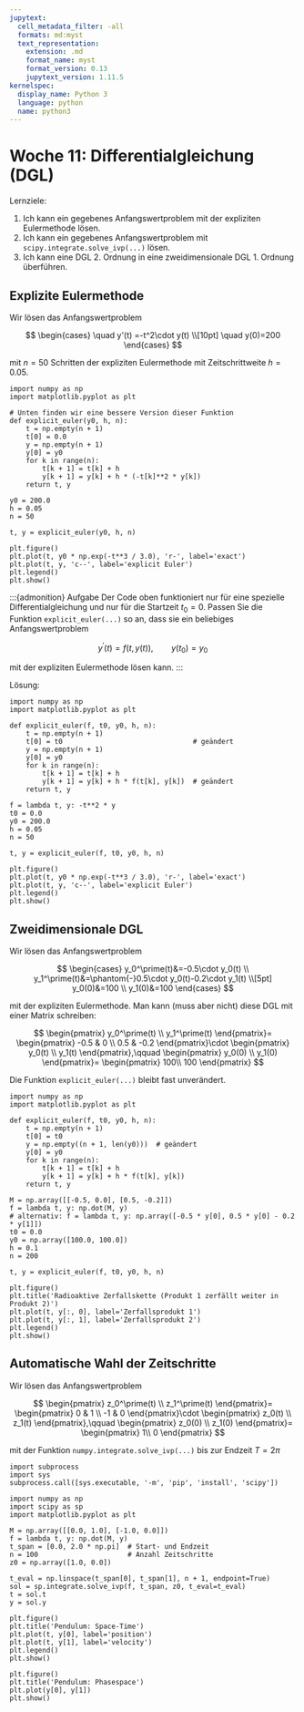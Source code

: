 ```yaml
---
jupytext:
  cell_metadata_filter: -all
  formats: md:myst
  text_representation:
    extension: .md
    format_name: myst
    format_version: 0.13
    jupytext_version: 1.11.5
kernelspec:
  display_name: Python 3
  language: python
  name: python3
---
```


# Woche 11: Differentialgleichung (DGL)

Lernziele:

1. Ich kann ein gegebenes Anfangswertproblem mit der expliziten Eulermethode lösen.
2. Ich kann ein gegebenes Anfangswertproblem mit `scipy.integrate.solve_ivp(...)` lösen.
3. Ich kann eine DGL 2. Ordnung in eine zweidimensionale DGL 1. Ordnung überführen.

<!--
```{figure} images/euler_polygonzug.png
---
scale: 33%
align: right
---
```
-->

## Explizite Eulermethode

Wir lösen das Anfangswertproblem

$$
\begin{cases}
\quad y'(t) =-t^2\cdot y(t) \\[10pt]
\quad y(0)=200
\end{cases}
$$

mit $n=50$ Schritten der expliziten Eulermethode mit Zeitschrittweite $h=0.05$.

```{code-cell} ipython3
import numpy as np
import matplotlib.pyplot as plt

# Unten finden wir eine bessere Version dieser Funktion
def explicit_euler(y0, h, n):
    t = np.empty(n + 1)
    t[0] = 0.0
    y = np.empty(n + 1)
    y[0] = y0
    for k in range(n):
        t[k + 1] = t[k] + h
        y[k + 1] = y[k] + h * (-t[k]**2 * y[k])
    return t, y

y0 = 200.0
h = 0.05
n = 50

t, y = explicit_euler(y0, h, n)

plt.figure()
plt.plot(t, y0 * np.exp(-t**3 / 3.0), 'r-', label='exact')
plt.plot(t, y, 'c--', label='explicit Euler')
plt.legend()
plt.show()
```

:::{admonition} Aufgabe
Der Code oben funktioniert nur für eine spezielle Differentialgleichung und nur für die Startzeit $t_0=0$.
Passen Sie die Funktion `explicit_euler(...)` so an, dass sie ein beliebiges Anfangswertproblem

$$
y^\prime(t)=f(t, y(t)),\qquad y(t_0)=y_0
$$

mit der expliziten Eulermethode lösen kann.
:::

Lösung:
```{code-cell} ipython3
import numpy as np
import matplotlib.pyplot as plt

def explicit_euler(f, t0, y0, h, n):
    t = np.empty(n + 1)
    t[0] = t0                                # geändert
    y = np.empty(n + 1)
    y[0] = y0
    for k in range(n):
        t[k + 1] = t[k] + h
        y[k + 1] = y[k] + h * f(t[k], y[k])  # geändert
    return t, y

f = lambda t, y: -t**2 * y
t0 = 0.0
y0 = 200.0
h = 0.05
n = 50

t, y = explicit_euler(f, t0, y0, h, n)

plt.figure()
plt.plot(t, y0 * np.exp(-t**3 / 3.0), 'r-', label='exact')
plt.plot(t, y, 'c--', label='explicit Euler')
plt.legend()
plt.show()
```

## Zweidimensionale DGL

Wir lösen das Anfangswertproblem

$$
\begin{cases}
y_0^\prime(t)&=-0.5\cdot y_0(t) \\
y_1^\prime(t)&=\phantom{-}0.5\cdot y_0(t)-0.2\cdot y_1(t) \\[5pt]
y_0(0)&=100 \\
y_1(0)&=100
\end{cases}
$$

mit der expliziten Eulermethode.
Man kann (muss aber nicht) diese DGL mit einer Matrix schreiben:

$$
\begin{pmatrix}
y_0^\prime(t) \\
y_1^\prime(t)
\end{pmatrix}=
\begin{pmatrix}
-0.5 & 0 \\
0.5 & -0.2
\end{pmatrix}\cdot
\begin{pmatrix}
y_0(t) \\
y_1(t)
\end{pmatrix},\qquad 
\begin{pmatrix}
y_0(0) \\
y_1(0)
\end{pmatrix}=
\begin{pmatrix}
100\\
100
\end{pmatrix}
$$

Die Funktion `explicit_euler(...)` bleibt fast unverändert.
```{code-cell} ipython3
import numpy as np
import matplotlib.pyplot as plt

def explicit_euler(f, t0, y0, h, n):
    t = np.empty(n + 1)
    t[0] = t0
    y = np.empty((n + 1, len(y0)))  # geändert
    y[0] = y0
    for k in range(n):
        t[k + 1] = t[k] + h
        y[k + 1] = y[k] + h * f(t[k], y[k])
    return t, y

M = np.array([[-0.5, 0.0], [0.5, -0.2]])
f = lambda t, y: np.dot(M, y)
# alternativ: f = lambda t, y: np.array([-0.5 * y[0], 0.5 * y[0] - 0.2 * y[1]])
t0 = 0.0
y0 = np.array([100.0, 100.0])
h = 0.1
n = 200

t, y = explicit_euler(f, t0, y0, h, n)

plt.figure()
plt.title('Radioaktive Zerfallskette (Produkt 1 zerfällt weiter in Produkt 2)')
plt.plot(t, y[:, 0], label='Zerfallsprodukt 1')
plt.plot(t, y[:, 1], label='Zerfallsprodukt 2')
plt.legend()
plt.show()
```

## Automatische Wahl der Zeitschritte

Wir lösen das Anfangswertproblem

$$
\begin{pmatrix}
z_0^\prime(t) \\
z_1^\prime(t)
\end{pmatrix}=
\begin{pmatrix}
0 & 1 \\
-1 & 0
\end{pmatrix}\cdot
\begin{pmatrix}
z_0(t) \\
z_1(t)
\end{pmatrix},\qquad 
\begin{pmatrix}
z_0(0) \\
z_1(0)
\end{pmatrix}=
\begin{pmatrix}
1\\
0
\end{pmatrix}
$$

mit der Funktion `numpy.integrate.solve_ivp(...)` bis zur Endzeit $T=2\pi$
```{code-cell} ipython3
import subprocess
import sys
subprocess.call([sys.executable, '-m', 'pip', 'install', 'scipy'])

import numpy as np
import scipy as sp
import matplotlib.pyplot as plt

M = np.array([[0.0, 1.0], [-1.0, 0.0]])
f = lambda t, y: np.dot(M, y)
t_span = [0.0, 2.0 * np.pi]  # Start- und Endzeit
n = 100                      # Anzahl Zeitschritte
z0 = np.array([1.0, 0.0])

t_eval = np.linspace(t_span[0], t_span[1], n + 1, endpoint=True)
sol = sp.integrate.solve_ivp(f, t_span, z0, t_eval=t_eval)
t = sol.t
y = sol.y

plt.figure()
plt.title('Pendulum: Space-Time')
plt.plot(t, y[0], label='position')
plt.plot(t, y[1], label='velocity')
plt.legend()
plt.show()

plt.figure()
plt.title('Pendulum: Phasespace')
plt.plot(y[0], y[1])
plt.show()
```
